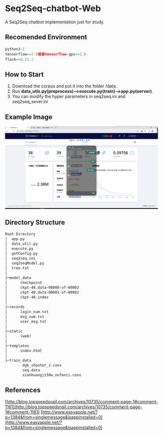 # Seq2Seq-chatbot-Web
A Seq2Seq chatbot implementation just for study.

## Recomended Environment
```python
python3.5
tensorflow==2.0或者tensorflow-gpu==2.0
flask==0.11.1
```
## How to Start
1. Download the corpus and put it into the folder /data.
2. Run **data_utls.py(preprocess)-->execute.py(train)-->app.py(server)**.
3. You can modify the hyper parameters in seq2seq.ini and seq2seq_sever.ini

## Example Image
![avatar](example_image/main.png)

## Directory Structure
```
Root Directory
│  app.py
│  data_util.py
│  execute.py
│  getConfig.py
│  seq2seq.ini
│  seq2seqModel.py
│  tree.txt
│  
├─model_data
│      checkpoint
│      ckpt-48.data-00000-of-00002
│      ckpt-48.data-00001-of-00002
│      ckpt-48.index
│      
├─records
│      login_num.txt
│      msg_num.txt
│      user_msg.txt
│      
├─static
│      (web)
│                      
├─templates
│      index.html
│      
├─train_data
        dgk_shooter_z.conv
        seq.data
        xiaohuangji50w_nofenci.conv
```

## References
[http://blog.topspeedsnail.com/archives/10735/comment-page-1#comment-1161](http://blog.topspeedsnail.com/archives/10735/comment-page-1#comment-1161)
[http://www.easyapple.net/?p=1384&from=singlemessage&isappinstalled=0](http://www.easyapple.net/?p=1384&from=singlemessage&isappinstalled=0)
